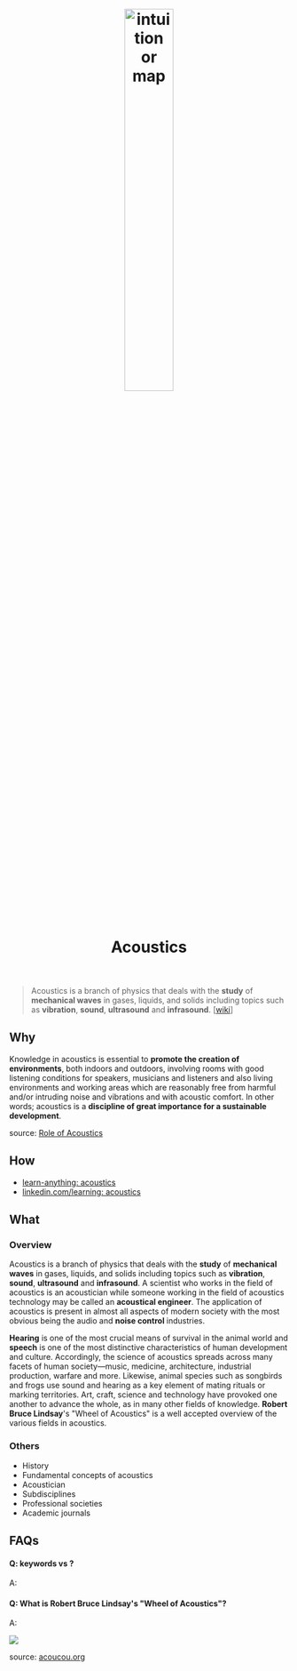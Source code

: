 <h1 align="center">
<br>
	<a href="https://animagraffs.com/loudspeaker/">
  <img src="https://i.imgur.com/PDmbqUb.gif" alt="intuition or map" width=42%">
  </a>
  <br><br>
Acoustics
  <br><br>
</h1>

> Acoustics is a branch of physics that deals with the **study** of **mechanical waves** in gases, liquids, and solids including topics such as **vibration**, **sound**, **ultrasound** and **infrasound**. [[wiki](https://www.wikiwand.com/en/Acoustics)]

## Why 

Knowledge in acoustics is essential to **promote the creation of environments**, both indoors and outdoors, involving rooms with good listening conditions for speakers, musicians and listeners and also living environments and working areas which are reasonably free from harmful and/or intruding noise and vibrations and with acoustic comfort. In other words; acoustics is a **discipline of great importance for a sustainable development**.

source: [Role of Acoustics](http://www.ta.chalmers.se/education/master-sound-vibration/role-of-acoustics/)

## How

* [learn-anything: acoustics](https://learn-anything.xyz/physics/classical-mechanics/waves/mechanical-waves/acoustics)
* [linkedin.com/learning: acoustics](https://www.linkedin.com/learning/search?keywords=acoustics) 


## What 

### Overview

Acoustics is a branch of physics that deals with the **study** of **mechanical waves** in gases, liquids, and solids including topics such as **vibration**, **sound**, **ultrasound** and **infrasound**. A scientist who works in the field of acoustics is an acoustician while someone working in the field of acoustics technology may be called an **acoustical engineer**. The application of acoustics is present in almost all aspects of modern society with the most obvious being the audio and **noise control** industries.

**Hearing** is one of the most crucial means of survival in the animal world and **speech** is one of the most distinctive characteristics of human development and culture. Accordingly, the science of acoustics spreads across many facets of human society—music, medicine, architecture, industrial production, warfare and more. Likewise, animal species such as songbirds and frogs use sound and hearing as a key element of mating rituals or marking territories. Art, craft, science and technology have provoked one another to advance the whole, as in many other fields of knowledge. **Robert Bruce Lindsay**'s "Wheel of Acoustics" is a well accepted overview of the various fields in acoustics.

### Others

* History
* Fundamental concepts of acoustics
* Acoustician
* Subdisciplines
* Professional societies
* Academic journals


## FAQs

#### Q: keywords vs ?

A: 

#### Q: What is Robert Bruce Lindsay's "Wheel of Acoustics"?

A: 

![](https://i.imgur.com/8tS8SKU.png)

source: [acoucou.org](https://acoucou.org/data/Wheel_PDF.pdf)